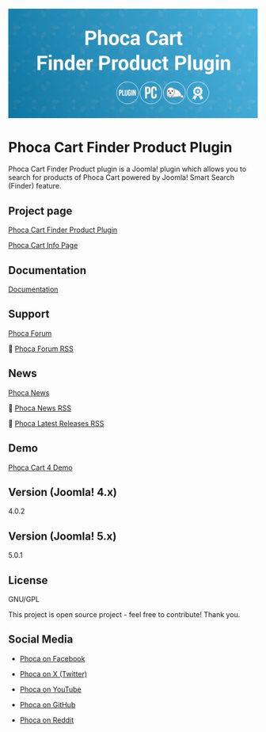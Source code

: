 



![Phoca Cart Finder Product Plugin](https://github.com/PhocaCz/PhocaCartFinderProductPlugin/blob/main/phocacartproduct.png?raw=true)

# Phoca Cart Finder Product Plugin



Phoca Cart Finder Product plugin is a Joomla! plugin which allows you to search for products of Phoca Cart powered by Joomla! Smart Search (Finder) feature.



## Project page

[Phoca Cart Finder Product Plugin](https://www.phoca.cz/phocacart-extensions/2-plugins/70-phoca-cart-finder-product-plugin)

[Phoca Cart Info Page](https://www.phoca.cz/project/phocacart-joomla-ecommerce)



## Documentation

[Documentation](https://www.phoca.cz/documentation/category/115-phoca-cart)





## Support

[Phoca Forum](https://www.phoca.cz/forum)

:bell: [Phoca Forum RSS](https://www.phoca.cz/forum/app.php/feed)



## News

[Phoca News](https://www.phoca.cz/news)

:bell: [Phoca News RSS](https://www.phoca.cz/news?format=feed&type=rss)

:bell: [Phoca Latest Releases RSS](https://www.phoca.cz/download/feed/111?format=feed&type=rss)



## Demo

[Phoca Cart 4 Demo](https://www.phoca.cz/phocacart4demo/)



## Version (Joomla! 4.x)

4.0.2

## Version (Joomla! 5.x)

5.0.1



## License

GNU/GPL



This project is open source project - feel free to contribute! Thank you.



## Social Media

- [Phoca on Facebook](https://www.facebook.com/Phoca.cz)

- [Phoca on X (Twitter)](https://twitter.com/PhocaCz)

- [Phoca on YouTube](https://www.youtube.com/user/phocavideos)

- [Phoca on GitHub](https://github.com/PhocaCz)

- [Phoca on Reddit](https://www.reddit.com/user/PhocaCz)
